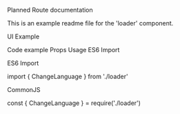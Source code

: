 Planned Route documentation

This is an example readme file for the 'loader' component.

UI Example

Code example 
Props
Usage
ES6 Import

ES6 Import

import { ChangeLanguage } from './loader'

CommonJS

const { ChangeLanguage } = require('./loader')